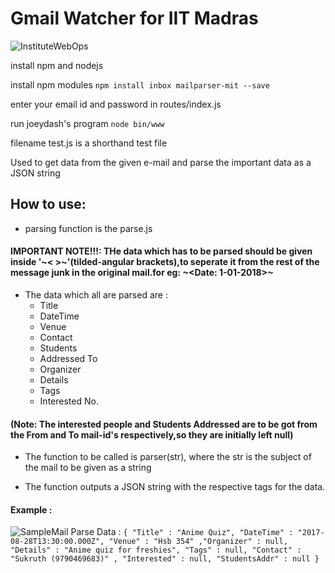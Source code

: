 # Gmail Watcher for IIT Madras
![InstituteWebOps](https://avatars2.githubusercontent.com/u/26603004?s=200&v=4)

install npm and nodejs

install npm modules
`npm install inbox mailparser-mit --save`

enter your email id and password in routes/index.js

run joeydash's program
`node bin/www`

filename test.js is a shorthand test file

Used to get data from the given e-mail and parse the important data as a JSON string
## How to use: 
* parsing function is the parse.js

#### IMPORTANT NOTE!!!: THe data which has to be parsed should be given inside '~< >~'(tilded-angular brackets),to seperate it from the rest of the message junk in the original mail.for eg: ~<Date: 1-01-2018>~

* The data which all are parsed are : 
  * Title 
  * DateTime 
  * Venue 
  * Contact 
  * Students
  * Addressed To
  * Organizer
  * Details
  * Tags
  * Interested No.

#### (Note: The interested people and Students Addressed are to be got from the From and To mail-id's respectively,so they are initially left null)

* The function to be called is parser(str), where the str is the subject of the mail to be given as a string

* The function outputs a JSON string with the respective tags for the data.

####  Example : 
![SampleMail](https://i.imgur.com/lrJWygh.png)
Parse Data :
`{
  "Title" : "Anime Quiz",
  "DateTime" : "2017-08-28T13:30:00.000Z",
  "Venue" : "Hsb 354"
  ,"Organizer" : null,
  "Details" : "Anime quiz for freshies",
  "Tags" : null,
  "Contact" : "Sukruth (9790469683)" ,
  "Interested" : null,
  "StudentsAddr" : null
  }`


